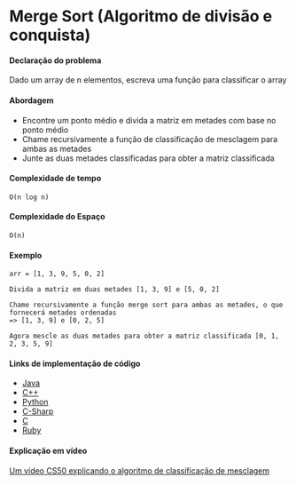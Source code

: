 # Merge Sort (Algoritmo de divisão e conquista)

#### Declaração do problema

Dado um array de n elementos, escreva uma função para classificar o array

#### Abordagem

- Encontre um ponto médio e divida a matriz em metades com base no ponto médio
- Chame recursivamente a função de classificação de mesclagem para ambas as metades
- Junte as duas metades classificadas para obter a matriz classificada

#### Complexidade de tempo

`O(n log n)`

#### Complexidade do Espaço

`O(n)`

#### Exemplo

```
arr = [1, 3, 9, 5, 0, 2]

Divida a matriz em duas metades [1, 3, 9] e [5, 0, 2]

Chame recursivamente a função merge sort para ambas as metades, o que fornecerá metades ordenadas
=> [1, 3, 9] e [0, 2, 5]

Agora mescle as duas metades para obter a matriz classificada [0, 1, 2, 3, 5, 9]
```

#### Links de implementação de código

- [Java](https://github.com/TheAlgorithms/Java/blob/master/Sorts/MergeSort.java)
- [C++](https://github.com/TheAlgorithms/C-Plus-Plus/blob/master/sorting/merge_sort.cpp)
- [Python](https://github.com/TheAlgorithms/Python/blob/master/sorts/merge_sort.py)
- [C-Sharp](https://github.com/TheAlgorithms/C-Sharp/blob/master/Algorithms/Sorters/Comparison/MergeSorter.cs)
- [C](https://github.com/TheAlgorithms/C/blob/master/sorting/merge_sort.c)
- [Ruby](https://github.com/TheAlgorithms/Ruby/blob/master/sorting/merge_sort.rb)

#### Explicação em vídeo

[Um vídeo CS50 explicando o algoritmo de classificação de mesclagem](https://www.youtube.com/watch?v=EeQ8pwjQxTM)
